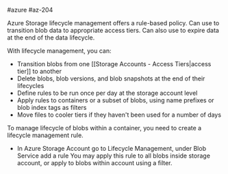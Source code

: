 #azure #az-204 

Azure Storage lifecycle management offers a rule-based policy.
Can use to transition blob data to appropriate access tiers.
Can also use to expire data at the end of the data lifecycle.

With lifecycle management, you can:
- Transition blobs from one [[Storage Accounts - Access Tiers|access tier]] to another
- Delete blobs, blob versions, and blob snapshots at the end of their lifecycles
- Define rules to be run once per day at the storage account level
- Apply rules to containers or a subset of blobs, using name prefixes or blob index tags as filters
- Move files to cooler tiers if they haven't been used for a number of days

To manage lifecycle of blobs within a container, you need to create a lifecycle management rule.
- In Azure Storage Account go to Lifecycle Management, under Blob Service add a rule
You may apply this rule to all blobs inside storage account, or apply to blobs within account using a filter.